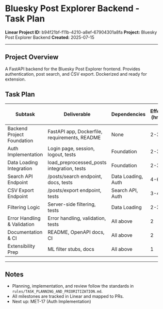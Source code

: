# Bluesky Post Explorer Backend - Task Plan

**Linear Project ID:** b94f21bf-f11b-4210-a8ef-67904301a8fa
**Project:** Bluesky Post Explorer Backend
**Created:** 2025-07-15

---

## Project Overview
A FastAPI backend for the Bluesky Post Explorer frontend. Provides authentication, post search, and CSV export. Dockerized and ready for extension.

## Task Plan

| Subtask | Deliverable | Dependencies | Effort (hrs) | Linear Issue ID | PR URL |
|---------|-------------|--------------|--------------|-----------------|--------|
| Backend Project Foundation | FastAPI app, Dockerfile, requirements, README | None | 2-3 | [MET-16](https://linear.app/metresearch/issue/MET-16/backend-project-foundation-fastapi-docker-requirements) | [PR #192](https://github.com/METResearchGroup/bluesky-research/pull/192) |
| Auth Implementation | Login page, session, logout, tests | Foundation | 2-3 | [MET-17](https://linear.app/metresearch/issue/MET-17/auth-implementation-login-page-session-logout) | TBA |
| Data Loading Integration | load_preprocessed_posts integration, tests | Foundation | 2-3 | [MET-18](https://linear.app/metresearch/issue/MET-18/data-loading-integration-load-preprocessed-posts) | TBA |
| Search API Endpoint | /posts/search endpoint, docs, tests | Data Loading, Auth | 4-6 | [MET-19](https://linear.app/metresearch/issue/MET-19/search-api-endpoint-postssearch) | TBA |
| CSV Export Endpoint | /posts/export endpoint, tests | Search API, Auth | 3-4 | [MET-20](https://linear.app/metresearch/issue/MET-20/csv-export-endpoint-postsexport) | TBA |
| Filtering Logic | Server-side filtering, tests | Data Loading | 2-3 | [MET-21](https://linear.app/metresearch/issue/MET-21/filtering-logic-server-side) | TBA |
| Error Handling & Validation | Error handling, validation, tests | All above | 2 | [MET-22](https://linear.app/metresearch/issue/MET-22/error-handling-and-validation) | TBA |
| Documentation & CI | README, OpenAPI docs, CI | All above | 2 | [MET-23](https://linear.app/metresearch/issue/MET-23/documentation-and-ci-integration) | TBA |
| Extensibility Prep | ML filter stubs, docs | All above | 1 | [MET-24](https://linear.app/metresearch/issue/MET-24/extensibility-prep-ml-powered-filters) | TBA |

---

## Notes
- Planning, implementation, and review follow the standards in `rules/TASK_PLANNING_AND_PRIORITIZATION.md`.
- All milestones are tracked in Linear and mapped to PRs.
- Next up: MET-17 (Auth Implementation) 